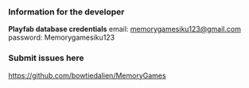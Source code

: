 ### Information for the developer
**Playfab database credentials**
email: memorygamesiku123@gmail.com
password: Memorygamesiku123


### Submit issues here
https://github.com/bowtiedalien/MemoryGames

